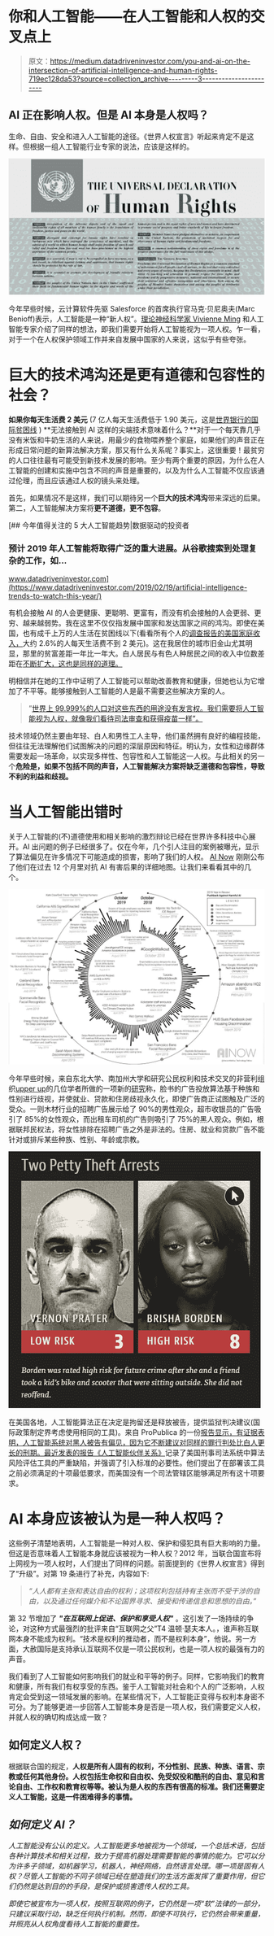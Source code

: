 # 你和人工智能——在人工智能和人权的交叉点上

> 原文：<https://medium.datadriveninvestor.com/you-and-ai-on-the-intersection-of-artificial-intelligence-and-human-rights-719ec128da53?source=collection_archive---------3----------------------->

## AI 正在影响人权。但是 AI 本身是人权吗？

生命、自由、安全和进入人工智能的途径。《世界人权宣言》听起来肯定不是这样。但根据一组人工智能行业专家的说法，应该是这样的。

![](img/8d906cbdb7e16e7f107c5fd780b96f7c.png)

今年早些时候，云计算软件先驱 Salesforce 的首席执行官马克·贝尼奥夫(Marc Benioff)表示，人工智能是一种“新人权”。[理论神经科学家 Vivienne Ming](https://www.socos.me/vivienne) 和人工智能专家介绍了同样的想法，即我们需要开始将人工智能视为一项人权。乍一看，对于一个在人权保护领域工作并来自发展中国家的人来说，这似乎有些夸张。

# 巨大的技术鸿沟还是更有道德和包容性的社会？

**如果你每天生活费 2 美元** (7 亿人每天生活费低于 1.90 美元，这是[世界银行的国际贫困线](https://www.worldbank.org/en/topic/poverty/brief/global-poverty-line-faq) ) **无法接触到 AI 这样的尖端技术意味着什么？**对于一个每天靠几乎没有米饭和牛奶生活的人来说，用最少的食物喂养整个家庭，如果他们的声音正在形成日常问题的新算法解决方案，那又有什么关系呢？事实上，这很重要！最贫穷的人口往往最有可能受到新技术发展的影响。至少有两个重要的原因，为什么在人工智能的创建和实施中包含不同的声音是重要的，以及为什么人工智能不仅应该通过伦理，而且应该通过人权的镜头来处理。

首先，如果情况不是这样，我们可以期待另一个**巨大的技术鸿沟**带来深远的后果。第二，人工智能解决方案将**更不道德，更不包容**。

[](https://www.datadriveninvestor.com/2019/02/19/artificial-intelligence-trends-to-watch-this-year/) [## 今年值得关注的 5 大人工智能趋势|数据驱动的投资者

### 预计 2019 年人工智能将取得广泛的重大进展。从谷歌搜索到处理复杂的工作，如…

www.datadriveninvestor.com](https://www.datadriveninvestor.com/2019/02/19/artificial-intelligence-trends-to-watch-this-year/) 

有机会接触 AI 的人会更健康、更聪明、更富有，而没有机会接触的人会更弱、更穷、越来越弱势。我在这里不仅仅指发展中国家和发达国家之间的鸿沟。即使在美国，也有成千上万的人生活在贫困线以下(看看所有个人的[调查报告的美国家庭收入，](https://www.economist.com/democracy-in-america/2019/06/20/how-many-americans-live-on-2-a-day)大约 2.6%的人每天生活费不到 2 美元)。这在我居住的城市旧金山尤其明显，那里的贫富差距一年比一年大。白人居民与有色人种居民之间的收入中位数差距在[不断扩大，这也是同样的道理。](https://www.sfchronicle.com/bayarea/heatherknight/article/SF-economy-thriving-but-gap-growing-between-13743525.php)

明相信并在她的工作中证明了人工智能可以帮助改善教育和健康，但她也认为它增加了不平等。能够接触到人工智能的人是最不需要这些解决方案的人。

> ”[世界上 99.999%的人口对这些东西的用途没有发言权。我们需要将人工智能视为人权，就像我们看待司法审查和获得疫苗一样”。](https://www.theguardian.com/technology/2018/dec/07/technologist-vivienne-ming-ai-inequality-silicon-valley)

技术领域仍然主要由年轻、白人和男性工人主导，他们虽然拥有良好的编程技能，但往往无法理解他们试图解决的问题的深层原因和特征。明认为，女性和边缘群体需要发起一场革命，以实现多样性、包容性和人工智能这一人权。与此相关的另一个**危险是，如果不包括不同的声音，人工智能解决方案将缺乏道德和包容性，导致不利的利益和歧视。**

# 当人工智能出错时

关于人工智能的(不)道德使用和相关影响的激烈辩论已经在世界许多科技中心展开。AI 出问题的例子已经很多了。仅在今年，几个引人注目的案例被曝光，显示了算法偏见在许多情况下可能造成的损害，影响了我们的人权。 [AI Now](https://ainowinstitute.org/symposia/2019-symposium.html) 刚刚公布了他们在过去 12 个月里对抗 AI 有害后果的详细地图。让我们来看看其中的几个。

[![](img/9e2af10a7a2bbdb69eb67b834b3e5432.png)](https://medium.com/@AINowInstitute/ai-in-2019-a-year-in-review-c1eba5107127)

今年早些时候，来自东北大学、南加州大学和研究公民权利和技术交叉的非营利组织[upper up](https://www.upturn.org/about/)的几位学者所做的一项新的[研究](https://arxiv.org/abs/1904.02095)称，脸书的广告投放算法基于种族和性别进行歧视，并使就业、贷款和住房歧视永久化，即使广告商正试图触及广泛的受众。一则木材行业的招聘广告展示给了 90%的男性观众，超市收银员的广告吸引了 85%的女性观众，而出租车司机的广告则吸引了 75%的黑人观众。例如，根据联邦民权法，将女性排除在招聘广告之外是非法的。住房、就业和贷款广告不能针对或排斥某些种族、性别、年龄或宗教。

[![](img/04ef528be0578ec131eaa9303296c926.png)](https://www.propublica.org/article/machine-bias-risk-assessments-in-criminal-sentencing)

在美国各地，人工智能算法正在决定是拘留还是释放被告，提供监狱判决建议(国际政策制定界考虑使用相同的工具)。来自 ProPublica 的一份[报告显示，有证据表明，人工智能系统对黑人被告有偏见，因为它不断建议对同样的罪行判处比白人更长的刑期。最近发表的](https://www.propublica.org/article/machine-bias-risk-assessments-in-criminal-sentencing)[报告《人工智能伙伴关系》](https://www.partnershiponai.org/report-on-machine-learning-in-risk-assessment-tools-in-the-u-s-criminal-justice-system/)记录了美国刑事司法系统中算法风险评估工具的严重缺陷，并强调了引入标准的必要性。他们提出了在部署该工具之前必须满足的十项最低要求，而美国没有一个司法管辖区能够满足所有这十项要求。

# AI 本身应该被认为是一种人权吗？

这些例子清楚地表明，人工智能是一种对人权、保护和侵犯具有巨大影响的力量。但这是否意味着人工智能本身就应该被视为一种人权？2012 年，当联合国宣布将上网视为一项人权时，人们提出了同样的问题。前面提到的《世界人权宣言》得到了“升级”。对第 19 条进行了补充，内容如下:

> *“人人都有主张和表达自由的权利；这项权利包括持有主张而不受干涉的自由，以及通过任何媒介和不论国界寻求、接受和传递信息和思想的自由。”*

第 32 节增加了 ***"在互联网上促进、保护和享受人权"*** 。这引发了一场持续的争论，对这种方式最强烈的批评来自“互联网之父”T4 温顿·瑟夫本人。，谁声称互联网本身不能成为权利。“技术是权利的推动者，而不是权利本身”，他说。另一方面，大赦国际是支持承认互联网不仅是一项公民权利，也是一项人权的最强有力的声音。

我们看到了人工智能如何影响我们的就业和平等的例子。同样，它影响我们的教育和健康，所有我们有权享受的东西。鉴于人工智能对社会和个人的广泛影响，人权肯定会受到这一领域发展的影响。在某些情况下，人工智能正变得与权利本身密不可分。为了能够更进一步回答人工智能本身是否是一项人权，我们需要定义人权，并就人权的确切构成达成一致？

## 如何定义人权？

根据联合国的规定，[](https://www.un.org/en/sections/issues-depth/human-rights/)**人权是所有人固有的权利，不分性别、民族、种族、语言、宗教或任何其他身份。人权包括生命权和自由权、免受奴役和酷刑的自由、意见和言论自由、工作权和教育权等等。被认为是人权的东西有很高的标准。我们还需要定义人工智能，这是一件困难得多的事情。**

## *如何定义 AI？*

*人工智能没有公认的定义。人工智能更多地被视为一个领域，一个总括术语，包括各种计算技术和相关过程，致力于提高机器处理需要智能的事情的能力。它可以分为许多子领域，如机器学习，机器人，神经网络，自然语言处理。哪一项是固有人权？尽管人工智能的不同子领域已经在塑造我们的生活方面发挥了重要作用，但它们仍然是达到目的的手段，是保护或损害遗传人权的工具。*

*即使它被宣布为一项人权，按照互联网的例子，它仍然是一项“软”法律的一部分，只建议采取行动，缺乏任何执行机制。然而，即使不可执行，它仍然会带来重量，并照亮从人权角度看待人工智能的重要性。*